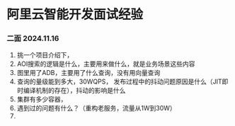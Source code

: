 # 阿里云智能开发面试经验









### 二面 2024.11.16

1. 挑一个项目介绍下，
2. AOI搜索的逻辑是什么，主要用来做什么，就是业务场景这些内容
3. 图里用了ADB，主要用了什么查询，没有用向量查询
4. 查询的量级能到多大，30WQPS， 发布过程中的抖动问题原因是什么（JIT即时编译机制的存在），抖动的影响是什么
5. 集群有多少容器，
6. 遇到过的问题有什么？（重构老服务，流量从1W到30W）
7. 